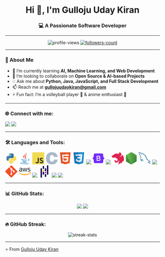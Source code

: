 <!-- Header -->
<h1 align="center">Hi 👋, I'm Gulloju Uday Kiran</h1>
<h3 align="center">💻 A Passionate Software Developer </h3>

---

<!-- Badges -->
<p align="center">
  <img src="https://komarev.com/ghpvc/?username=gullojuudaykiran5&label=Profile%20Views&color=0e75b6&style=flat" alt="profile-views" /> 
  <a href="https://github.com/gullojuudaykiran5?tab=followers">
    <img src="https://img.shields.io/github/followers/gullojuudaykiran5?label=Followers&style=social" alt="followers-count" />
  </a>
</p>

---

<!-- About Me -->
### 🚀 About Me  
- 🌱 I’m currently learning **AI, Machine Learning, and Web Development**  
- 👯 I’m looking to collaborate on **Open Source & AI-based Projects**  
- 💡 Ask me about **Python, Java, JavaScript, and Full Stack Development**  
- 📫 Reach me at **gullojuudaykiran@gmail.com**  
- ⚡ Fun fact: I’m a volleyball player 🏐 & anime enthusiast 🎌  

---

<!-- Social Links -->
<h3 align="left">🌐 Connect with me:</h3>
<p align="left">
<a href="https://www.linkedin.com/in/gulloju-uday-kiran-656571285/" target="blank"><img src="https://img.icons8.com/color/48/000000/linkedin.png" width="40" /></a>
<a href="https://leetcode.com/gullojuudaykiran" target="blank"><img src="https://img.icons8.com/external-tal-revivo-shadow-tal-revivo/48/000000/external-level-up-your-coding-skills-and-quickly-land-a-job-logo-shadow-tal-revivo.png" width="40" /></a>
</p>

---

<!-- Tech Stack -->
<h3 align="left">🛠️ Languages and Tools:</h3>
<p align="left">
  <!-- Languages -->
  <img src="https://raw.githubusercontent.com/devicons/devicon/master/icons/python/python-original.svg" width="40" />
  <img src="https://raw.githubusercontent.com/devicons/devicon/master/icons/java/java-original.svg" width="40" />
  <img src="https://raw.githubusercontent.com/devicons/devicon/master/icons/javascript/javascript-original.svg" width="40" />
  <img src="https://raw.githubusercontent.com/devicons/devicon/master/icons/c/c-original.svg" width="40" />
  <img src="https://raw.githubusercontent.com/devicons/devicon/master/icons/html5/html5-original.svg" width="40" />
  <img src="https://raw.githubusercontent.com/devicons/devicon/master/icons/css3/css3-original.svg" width="40" />

  <!-- Frameworks -->
  <img src="https://angular.io/assets/images/logos/angular/angular.svg" width="40" />
  <img src="https://raw.githubusercontent.com/devicons/devicon/master/icons/bootstrap/bootstrap-plain.svg" width="40" />
  <img src="https://cdn.worldvectorlogo.com/logos/django.svg" width="40" />
  <img src="https://raw.githubusercontent.com/devicons/devicon/master/icons/nestjs/nestjs-plain.svg" width="40" />
  <img src="https://raw.githubusercontent.com/devicons/devicon/master/icons/nodejs/nodejs-original.svg" width="40" />

  <!-- Databases & Tools -->
  <img src="https://raw.githubusercontent.com/devicons/devicon/master/icons/mysql/mysql-original.svg" width="40" />
  <img src="https://www.vectorlogo.zone/logos/firebase/firebase-icon.svg" width="40" />
  <img src="https://raw.githubusercontent.com/devicons/devicon/master/icons/git/git-original.svg" width="40" />
  <img src="https://raw.githubusercontent.com/devicons/devicon/master/icons/amazonwebservices/amazonwebservices-original-wordmark.svg" width="40" />
  <img src="https://www.vectorlogo.zone/logos/opencv/opencv-icon.svg" width="40" />
  <img src="https://raw.githubusercontent.com/devicons/devicon/master/icons/pandas/pandas-original.svg" width="40" />
  <img src="https://upload.wikimedia.org/wikipedia/commons/2/21/Matlab_Logo.png" width="40" />
  <img src="https://www.vectorlogo.zone/logos/unity3d/unity3d-icon.svg" width="40" />
</p>

---

<!-- GitHub Stats -->
<h3 align="left">📊 GitHub Stats:</h3>
<p align="center">
  <img src="https://github-readme-stats.vercel.app/api?username=gullojuudaykiran5&show_icons=true&theme=tokyonight" height="180"/>
  <img src="https://github-readme-stats.vercel.app/api/top-langs/?username=gullojuudaykiran5&layout=compact&theme=tokyonight" height="180"/>
</p>

---

<!-- Contribution Graph -->
<h3 align="left">🔥 GitHub Streak:</h3>
<p align="center">
  <img src="https://github-readme-streak-stats.herokuapp.com/?user=gullojuudaykiran5&theme=tokyonight" alt="streak-stats" />
</p>

---

⭐️ From [Gulloju Uday Kiran](https://github.com/gullojuudaykiran5)
